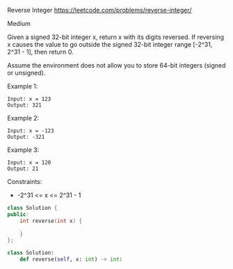 Reverse Integer
https://leetcode.com/problems/reverse-integer/

Medium

Given a signed 32-bit integer x, return x with its digits reversed. If reversing x causes the value to go outside the signed 32-bit integer range [-2^31, 2^31 - 1], then return 0.

Assume the environment does not allow you to store 64-bit integers (signed or unsigned).

 

Example 1:
```
Input: x = 123
Output: 321
```

Example 2:
```
Input: x = -123
Output: -321
```

Example 3:
```
Input: x = 120
Output: 21
```
 

Constraints:

- -2^31 <= x <= 2^31 - 1


```cpp
class Solution {
public:
    int reverse(int x) {
        
    }
};
```

```py
class Solution:
    def reverse(self, x: int) -> int:
```

